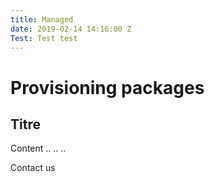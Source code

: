 ```yaml
---
title: Managed
date: 2019-02-14 14:16:00 Z
Test: Test test
---
```


# Provisioning packages
## Titre 

Content ..
..
..

Contact us
